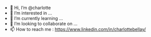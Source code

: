- 👋 Hi, I’m @charlotte
- 👀 I’m interested in ...
- 🌱 I’m currently learning ...
- 💞️ I’m looking to collaborate on ...
- 📫 How to reach me : https://www.linkedin.com/in/charlottebellay/

<!---
charlottexB/charlottexB is a ✨ special ✨ repository because its `README.md` (this file) appears on your GitHub profile.
You can click the Preview link to take a look at your changes.
--->
